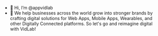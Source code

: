 - 👋 Hi, I’m @appvidlab
- 👀 We help businesses across the world grow into stronger brands by crafting digital solutions for Web Apps, Mobile Apps, Wearables, and other Digitally Connected platforms. So let's go and reimagine digital with VidLab!

<!---
appvidlab/appvidlab is a ✨ special ✨ repository because its `README.md` (this file) appears on your GitHub profile.
You can click the Preview link to take a look at your changes.
--->

